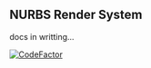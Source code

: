 ## NURBS Render System

docs in writting...

[![CodeFactor](https://www.codefactor.io/repository/github/hx-w/nurbs/badge/master?s=9cf2a9b2a039e7494297917727036504ef3f21d4)](https://www.codefactor.io/repository/github/hx-w/nurbs/overview/master)
